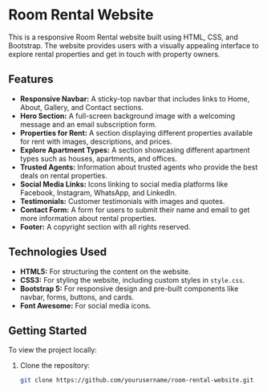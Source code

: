 # Room Rental Website

This is a responsive Room Rental website built using HTML, CSS, and Bootstrap. The website provides users with a visually appealing interface to explore rental properties and get in touch with property owners.

## Features

- **Responsive Navbar:** A sticky-top navbar that includes links to Home, About, Gallery, and Contact sections.
- **Hero Section:** A full-screen background image with a welcoming message and an email subscription form.
- **Properties for Rent:** A section displaying different properties available for rent with images, descriptions, and prices.
- **Explore Apartment Types:** A section showcasing different apartment types such as houses, apartments, and offices.
- **Trusted Agents:** Information about trusted agents who provide the best deals on rental properties.
- **Social Media Links:** Icons linking to social media platforms like Facebook, Instagram, WhatsApp, and LinkedIn.
- **Testimonials:** Customer testimonials with images and quotes.
- **Contact Form:** A form for users to submit their name and email to get more information about rental properties.
- **Footer:** A copyright section with all rights reserved.

## Technologies Used

- **HTML5:** For structuring the content on the website.
- **CSS3:** For styling the website, including custom styles in `style.css`.
- **Bootstrap 5:** For responsive design and pre-built components like navbar, forms, buttons, and cards.
- **Font Awesome:** For social media icons.

## Getting Started

To view the project locally:

1. Clone the repository:
   ```bash
   git clone https://github.com/yourusername/room-rental-website.git
    ```